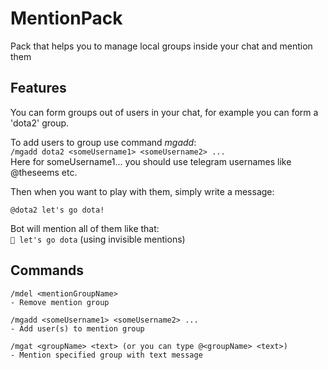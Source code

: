# MentionPack
Pack that helps you to manage local groups inside your chat and mention them

## Features
You can form groups out of users in your chat, for example you can form a 'dota2' group.

To add users to group use command _mgadd_:  
``/mgadd dota2 <someUsername1> <someUsername2> ...``  
Here for someUsername1... you should use telegram usernames like @theseems etc. 
  
Then when you want to play with them, simply write a message:  

``@dota2 let's go dota!``
  
Bot will mention all of them like that:  
```🔔 let's go dota``` (using invisible mentions)

## Commands
```
/mdel <mentionGroupName>
- Remove mention group

/mgadd <someUsername1> <someUsername2> ...
- Add user(s) to mention group

/mgat <groupName> <text> (or you can type @<groupName> <text>)
- Mention specified group with text message
```
